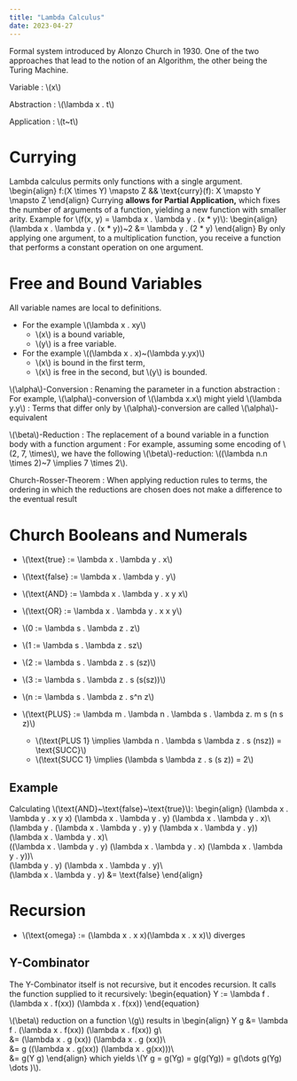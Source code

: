 ```yaml
---
title: "Lambda Calculus"
date: 2023-04-27
---
```


Formal system introduced by Alonzo Church in 1930. One of the two approaches that lead to the notion of an Algorithm, the other being the Turing Machine.

Variable
: \\(x\\)

Abstraction
: \\(\lambda x . t\\)

Application
: \\(t~t\\)

# Currying
Lambda calculus permits only functions with a single argument.
\begin{align}
    f:(X \times Y) \mapsto Z && \text{curry}(f): X \mapsto Y \mapsto Z
\end{align}
Currying **allows for Partial Application,** which fixes the number of arguments of a function, yielding a new function with smaller arity. Example for \\(f(x, y) = \lambda x . \lambda y . (x * y)\\):
\begin{align}
(\lambda x . \lambda y . (x * y))~2 &= \lambda y . (2 * y)
\end{align}
By only applying one argument, to a multiplication function, you receive a function that performs a constant operation on one argument.

# Free and Bound Variables
All variable names are local to definitions.
- For the example \\(\lambda x . xy\\)
    - \\(x\\) is a bound variable,
    - \\(y\\) is a free variable.
- For the example \\((\lambda x . x)~(\lambda y.yx)\\)
    - \\(x\\) is bound in the first term,
    - \\(x\\) is free in the second, but \\(y\\) is bounded.

\\(\alpha\\)-Conversion
: Renaming the parameter in a function abstraction
: For example, \\(\alpha\\)-conversion of \\(\lambda x.x\\) might yield \\(\lambda y.y\\)
: Terms that differ only by \\(\alpha\\)-conversion are called \\(\alpha\\)-equivalent

\\(\beta\\)-Reduction
: The replacement of a bound variable in a function body with a function argument
: For example, assuming some encoding of \\(2, 7, \times\\), we have the following \\(\beta\\)-reduction: \\((\lambda n.n \times 2)~7 \implies 7 \times 2\\).

Church-Rosser-Theorem
: When applying reduction rules to terms, the ordering in which the reductions are chosen does not make a difference to the eventual result

# Church Booleans and Numerals

- \\(\text{true} := \lambda x . \lambda y . x\\)
- \\(\text{false} := \lambda x . \lambda y . y\\)
- \\(\text{AND} := \lambda x . \lambda y . x y x\\)
- \\(\text{OR} := \lambda x . \lambda y . x x y\\)

- \\(0 := \lambda s . \lambda z . z\\)
- \\(1 := \lambda s . \lambda z . sz\\)
- \\(2 := \lambda s . \lambda z . s (sz)\\)
- \\(3 := \lambda s . \lambda z . s (s(sz))\\)
- \\(n := \lambda s . \lambda z . s^n z\\)
- \\(\text{PLUS} := \lambda m . \lambda n . \lambda s . \lambda z. m s (n s z)\\)
    - \\(\text{PLUS 1} \implies \lambda n . \lambda s \lambda z . s (nsz)) = \text{SUCC}\\)
    - \\(\text{SUCC 1} \implies (\lambda s \lambda z . s (s z)) = 2\\)

## Example
Calculating \\(\text{AND}~\text{false}~\text{true}\\):
\begin{align}
(\lambda x . \lambda y . x y x) (\lambda x . \lambda y . y) (\lambda x . \lambda y . x)\\\
(\lambda y . (\lambda x . \lambda y . y) y (\lambda x . \lambda y . y)) (\lambda x . \lambda y . x)\\\
((\lambda x . \lambda y . y) (\lambda x . \lambda y . x) (\lambda x . \lambda y . y))\\\
(\lambda y . y) (\lambda x . \lambda y . y)\\\
(\lambda x . \lambda y . y) &= \text{false}
\end{align}

# Recursion
- \\(\text{omega} := (\lambda x . x x)(\lambda x . x x)\\) diverges

## Y-Combinator
The Y-Combinator itself is not recursive, but it encodes recursion. It calls the function supplied to it recursively:
\begin{equation}
Y := \lambda f . (\lambda x . f(xx)) (\lambda x . f(xx))
\end{equation}

\\(\beta\\) reduction on a function \\(g\\) results in
\begin{align}
Y g &= \lambda f . (\lambda x . f(xx)) (\lambda x . f(xx)) g\\\
&= (\lambda x . g (xx)) \(\lambda x . g (xx))\\\
&= g ((\lambda x . g(xx)) (\lambda x . g(xx)))\\\
&= g(Y g)
\end{align}
which yields \\(Y g = g(Yg) = g(g(Yg)) = g(\dots g(Yg) \dots )\\).